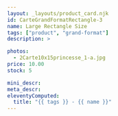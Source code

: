 ```yaml
---
layout: _layouts/product_card.njk
id: CarteGrandFormatRectangle-3
name: Large Rectangle Size
tags: ["product", "grand-format"]
description: >

photos:
  - 2Carte10x15princesse_1-a.jpg
price: 10.00
stock: 5

mini_descr:
meta_descr:
eleventyComputed:
  title: "{{ tags }} - {{ name }}"
---
```

